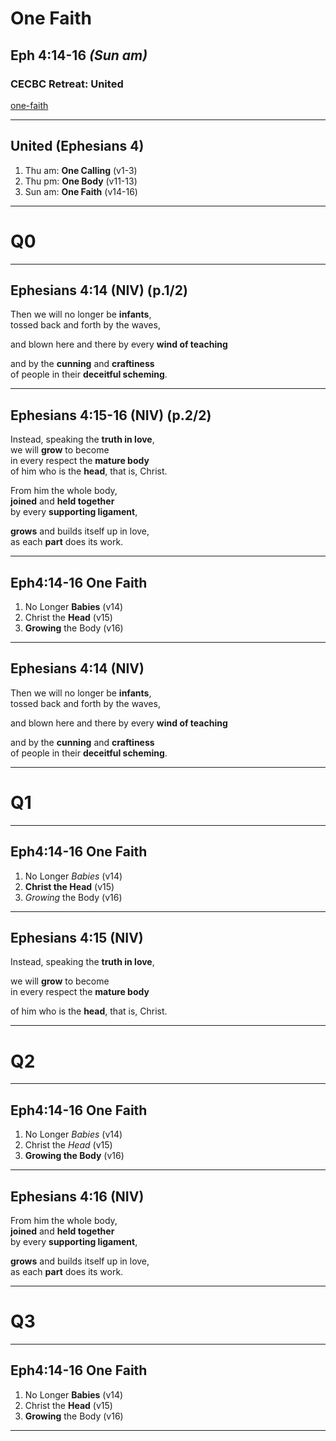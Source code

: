 <!-- .slide: data-background-image="static/bg/unsplash-mE5MBZX5sko-leaves.jpg" -->
# One Faith
## Eph 4:14-16 *(Sun am)*
### CECBC Retreat: United

>>>
[one-faith](http://one-faith.seanho.com/)

---
<!-- .slide: data-background-image="static/bg/unsplash-mE5MBZX5sko-leaves.jpg" -->
## United (Ephesians 4)
1. <span class="hl1">Thu am</span>:
  **One Calling** <span class="hl2">(v1-3)</span>
2. <span class="hl1">Thu pm</span>:
  **One Body** <span class="hl2">(v11-13)</span>
3. <span class="hl1">Sun am</span>:
  **One Faith** <span class="hl2">(v14-16)</span>

---
<!-- .slide: class="Q" data-background="white" -->
# Q0

---
## Ephesians 4:14 (NIV) (p.1/2)
Then we will no longer be **infants**, <br/>
tossed back and forth by the waves,

and blown here and there by every **wind of teaching**

and by the **cunning** and **craftiness** <br/>
of people in their **deceitful scheming**.

---
## Ephesians 4:15-16 (NIV) (p.2/2)
Instead, speaking the **truth in love**, <br/>
we will **grow** to become <br/>
in every respect the **mature body** <br/>
of him who is the **head**, that is, Christ.

From him the whole body, <br/>
**joined** and **held together** <br/>
by every **supporting ligament**,

**grows** and builds itself up in love, <br/>
as each **part** does its work.

---
<!-- .slide: data-background-image="static/bg/unsplash-mE5MBZX5sko-leaves.jpg" -->
## Eph4:14-16 One Faith
1. No Longer **Babies** <span class="hl2">(v14)</span>
2. Christ the **Head** <span class="hl2">(v15)</span>
3. **Growing** the Body <span class="hl2">(v16)</span>

---
## Ephesians 4:14 (NIV)
Then we will no longer be **infants**, <br/>
tossed back and forth by the waves,

and blown here and there by every **wind of teaching**

and by the **cunning** and **craftiness** <br/>
of people in their **deceitful scheming**.

---
<!-- .slide: class="Q" data-background="white" -->
# Q1

---
<!-- .slide: data-background-image="static/bg/unsplash-mE5MBZX5sko-leaves.jpg" -->
## Eph4:14-16 One Faith
1. No Longer *Babies* <span class="hl2">(v14)</span>
2. **Christ the Head** <span class="hl2">(v15)</span>
3. *Growing* the Body <span class="hl2">(v16)</span>

---
## Ephesians 4:15 (NIV)
Instead, speaking the **truth in love**,

we will **grow** to become <br/>
in every respect the **mature body**

of him who is the **head**, that is, Christ.

---
<!-- .slide: class="Q" data-background="white" -->
# Q2

---
<!-- .slide: data-background-image="static/bg/unsplash-mE5MBZX5sko-leaves.jpg" -->
## Eph4:14-16 One Faith
1. No Longer *Babies* <span class="hl2">(v14)</span>
2. Christ the *Head* <span class="hl2">(v15)</span>
3. **Growing the Body** <span class="hl2">(v16)</span>

---
## Ephesians 4:16 (NIV)
From him the whole body, <br/>
**joined** and **held together** <br/>
by every **supporting ligament**,

**grows** and builds itself up in love, <br/>
as each **part** does its work.

---
<!-- .slide: class="Q" data-background="white" -->
# Q3

---
<!-- .slide: data-background-image="static/bg/unsplash-mE5MBZX5sko-leaves.jpg" -->
## Eph4:14-16 One Faith
1. No Longer **Babies** <span class="hl2">(v14)</span>
2. Christ the **Head** <span class="hl2">(v15)</span>
3. **Growing** the Body <span class="hl2">(v16)</span>

---
<!-- .slide: data-background-image="static/bg/unsplash-mE5MBZX5sko-leaves.jpg" class="empty" -->

